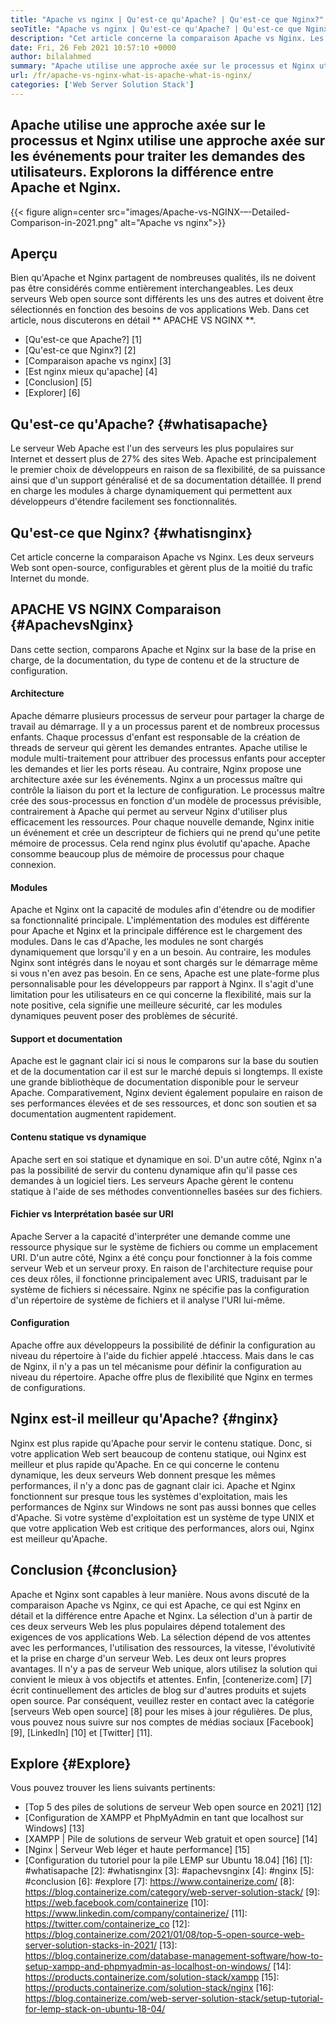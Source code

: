 ```yaml
---
title: "Apache vs nginx | Qu'est-ce qu'Apache? | Qu'est-ce que Nginx?" 
seoTitle: "Apache vs nginx | Qu'est-ce qu'Apache? | Qu'est-ce que Nginx?" 
description: "Cet article concerne la comparaison Apache vs Nginx. Les deux serveurs Web sont open-source, configurables et gèrent plus de la moitié du trafic Internet des mondes." 
date: Fri, 26 Feb 2021 10:57:10 +0000
author: bilalahmed
summary: "Apache utilise une approche axée sur le processus et Nginx utilise une approche axée sur les événements pour traiter les demandes des utilisateurs. Explorons la différence entre Apache et Nginx." 
url: /fr/apache-vs-nginx-what-is-apache-what-is-nginx/
categories: ['Web Server Solution Stack']
---
```


## Apache utilise une approche axée sur le processus et Nginx utilise une approche axée sur les événements pour traiter les demandes des utilisateurs. Explorons la différence entre Apache et Nginx.

{{< figure align=center src="images/Apache-vs-NGINX-–-Detailed-Comparison-in-2021.png" alt="Apache vs nginx">}}


## Aperçu
Bien qu'Apache et Nginx partagent de nombreuses qualités, ils ne doivent pas être considérés comme entièrement interchangeables. Les deux serveurs Web open source sont différents les uns des autres et doivent être sélectionnés en fonction des besoins de vos applications Web. Dans cet article, nous discuterons en détail ** APACHE VS NGINX **.
  * [Qu'est-ce que Apache?] [1]
  * [Qu'est-ce que Nginx?] [2]
  * [Comparaison apache vs nginx] [3]
  * [Est nginx mieux qu'apache] [4]
  * [Conclusion] [5]
  * [Explorer] [6]

## Qu'est-ce qu'Apache? {#whatisapache}
Le serveur Web Apache est l'un des serveurs les plus populaires sur Internet et dessert plus de 27% des sites Web. Apache est principalement le premier choix de développeurs en raison de sa flexibilité, de sa puissance ainsi que d'un support généralisé et de sa documentation détaillée. Il prend en charge les modules à charge dynamiquement qui permettent aux développeurs d'étendre facilement ses fonctionnalités.

## Qu'est-ce que Nginx? {#whatisnginx}
Cet article concerne la comparaison Apache vs Nginx. Les deux serveurs Web sont open-source, configurables et gèrent plus de la moitié du trafic Internet du monde.

## APACHE VS NGINX Comparaison {#ApachevsNginx}
Dans cette section, comparons Apache et Nginx sur la base de la prise en charge, de la documentation, du type de contenu et de la structure de configuration.

#### Architecture
Apache démarre plusieurs processus de serveur pour partager la charge de travail au démarrage. Il y a un processus parent et de nombreux processus enfants. Chaque processus d'enfant est responsable de la création de threads de serveur qui gèrent les demandes entrantes. Apache utilise le module multi-traitement pour attribuer des processus enfants pour accepter les demandes et lier les ports réseau. Au contraire, Nginx propose une architecture axée sur les événements. Nginx a un processus maître qui contrôle la liaison du port et la lecture de configuration. Le processus maître crée des sous-processus en fonction d'un modèle de processus prévisible, contrairement à Apache qui permet au serveur Nginx d'utiliser plus efficacement les ressources. Pour chaque nouvelle demande, Nginx initie un événement et crée un descripteur de fichiers qui ne prend qu'une petite mémoire de processus. Cela rend nginx plus évolutif qu'apache. Apache consomme beaucoup plus de mémoire de processus pour chaque connexion.

#### Modules
Apache et Nginx ont la capacité de modules afin d'étendre ou de modifier sa fonctionnalité principale. L'implémentation des modules est différente pour Apache et Nginx et la principale différence est le chargement des modules. Dans le cas d'Apache, les modules ne sont chargés dynamiquement que lorsqu'il y en a un besoin. Au contraire, les modules Nginx sont intégrés dans le noyau et sont chargés sur le démarrage même si vous n'en avez pas besoin. En ce sens, Apache est une plate-forme plus personnalisable pour les développeurs par rapport à Nginx. Il s'agit d'une limitation pour les utilisateurs en ce qui concerne la flexibilité, mais sur la note positive, cela signifie une meilleure sécurité, car les modules dynamiques peuvent poser des problèmes de sécurité.

#### Support et documentation
Apache est le gagnant clair ici si nous le comparons sur la base du soutien et de la documentation car il est sur le marché depuis si longtemps. Il existe une grande bibliothèque de documentation disponible pour le serveur Apache. Comparativement, Nginx devient également populaire en raison de ses performances élevées et de ses ressources, et donc son soutien et sa documentation augmentent rapidement.

#### Contenu statique vs dynamique
Apache sert en soi statique et dynamique en soi. D'un autre côté, Nginx n'a pas la possibilité de servir du contenu dynamique afin qu'il passe ces demandes à un logiciel tiers. Les serveurs Apache gèrent le contenu statique à l'aide de ses méthodes conventionnelles basées sur des fichiers.

#### Fichier vs Interprétation basée sur URI
Apache Server a la capacité d'interpréter une demande comme une ressource physique sur le système de fichiers ou comme un emplacement URI. D'un autre côté, Nginx a été conçu pour fonctionner à la fois comme serveur Web et un serveur proxy. En raison de l'architecture requise pour ces deux rôles, il fonctionne principalement avec URIS, traduisant par le système de fichiers si nécessaire. Nginx ne spécifie pas la configuration d'un répertoire de système de fichiers et il analyse l'URI lui-même.

#### Configuration
Apache offre aux développeurs la possibilité de définir la configuration au niveau du répertoire à l'aide du fichier appelé .htaccess. Mais dans le cas de Nginx, il n'y a pas un tel mécanisme pour définir la configuration au niveau du répertoire. Apache offre plus de flexibilité que Nginx en termes de configurations.

## Nginx est-il meilleur qu'Apache? {#nginx}
Nginx est plus rapide qu'Apache pour servir le contenu statique. Donc, si votre application Web sert beaucoup de contenu statique, oui Nginx est meilleur et plus rapide qu'Apache. En ce qui concerne le contenu dynamique, les deux serveurs Web donnent presque les mêmes performances, il n'y a donc pas de gagnant clair ici. Apache et Nginx fonctionnent sur presque tous les systèmes d'exploitation, mais les performances de Nginx sur Windows ne sont pas aussi bonnes que celles d'Apache. Si votre système d'exploitation est un système de type UNIX et que votre application Web est critique des performances, alors oui, Nginx est meilleur qu'Apache.

## Conclusion {#conclusion}
Apache et Nginx sont capables à leur manière. Nous avons discuté de la comparaison Apache vs Nginx, ce qui est Apache, ce qui est Nginx en détail et la différence entre Apache et Nginx. La sélection d'un à partir de ces deux serveurs Web les plus populaires dépend totalement des exigences de vos applications Web. La sélection dépend de vos attentes avec les performances, l'utilisation des ressources, la vitesse, l'évolutivité et la prise en charge d'un serveur Web. Les deux ont leurs propres avantages. Il n'y a pas de serveur Web unique, alors utilisez la solution qui convient le mieux à vos objectifs et attentes.
Enfin, [contenerize.com] [7] écrit continuellement des articles de blog sur d'autres produits et sujets open source. Par conséquent, veuillez rester en contact avec la catégorie [serveurs Web open source] [8] pour les mises à jour régulières. De plus, vous pouvez nous suivre sur nos comptes de médias sociaux [Facebook] [9], [LinkedIn] [10] et [Twitter] [11].

## Explore {#Explore}
Vous pouvez trouver les liens suivants pertinents:
  * [Top 5 des piles de solutions de serveur Web open source en 2021] [12]
  * [Configuration de XAMPP et PhpMyAdmin en tant que localhost sur Windows] [13]
  * [XAMPP | Pile de solutions de serveur Web gratuit et open source] [14]
  * [Nginx | Serveur Web léger et haute performance] [15]
  * [Configuration du tutoriel pour la pile LEMP sur Ubuntu 18.04] [16]
[1]: #whatisapache
[2]: #whatisnginx
[3]: #apachevsnginx
[4]: #nginx
[5]: #conclusion
[6]: #explore
[7]: https://www.containerize.com/
[8]: https://blog.containerize.com/category/web-server-solution-stack/
[9]: https://web.facebook.com/containerize
[10]: https://www.linkedin.com/company/containerize/
[11]: https://twitter.com/containerize_co
[12]: https://blog.containerize.com/2021/01/08/top-5-open-source-web-server-solution-stacks-in-2021/
[13]: https://blog.containerize.com/database-management-software/how-to-setup-xampp-and-phpmyadmin-as-localhost-on-windows/
[14]: https://products.containerize.com/solution-stack/xampp
[15]: https://products.containerize.com/solution-stack/nginx
[16]: https://blog.containerize.com/web-server-solution-stack/setup-tutorial-for-lemp-stack-on-ubuntu-18-04/
